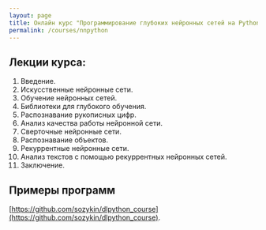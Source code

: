 ```yaml
---
layout: page
title: Онлайн курс "Программирование глубоких нейронных сетей на Python"
permalink: /courses/nnpython
---
```

## Лекции курса:

1. Введение.
2. Искусственные нейронные сети.
3. Обучение нейронных сетей.
4. Библиотеки для глубокого обучения.
5. Распознавание рукописных цифр.
6. Анализ качества работы нейронной сети.
7. Сверточные нейронные сети.
8. Распознавание объектов.
9. Рекуррентные нейронные сети.
10. Анализ текстов с помощью рекуррентных нейронных сетей. 
11. Заключение.

## Примеры программ

[https://github.com/sozykin/dlpython_course](https://github.com/sozykin/dlpython_course).
